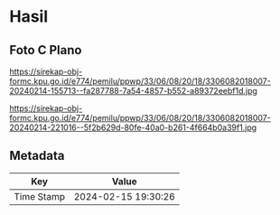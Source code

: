# Hasil

## Foto C Plano

https://sirekap-obj-formc.kpu.go.id/e774/pemilu/ppwp/33/06/08/20/18/3306082018007-20240214-155713--fa287788-7a54-4857-b552-a89372eebf1d.jpg

https://sirekap-obj-formc.kpu.go.id/e774/pemilu/ppwp/33/06/08/20/18/3306082018007-20240214-221016--5f2b629d-80fe-40a0-b261-4f664b0a39f1.jpg


## Metadata

| Key        | Value               |
| ---------- | ------------------- |
| Time Stamp | 2024-02-15 19:30:26 |



